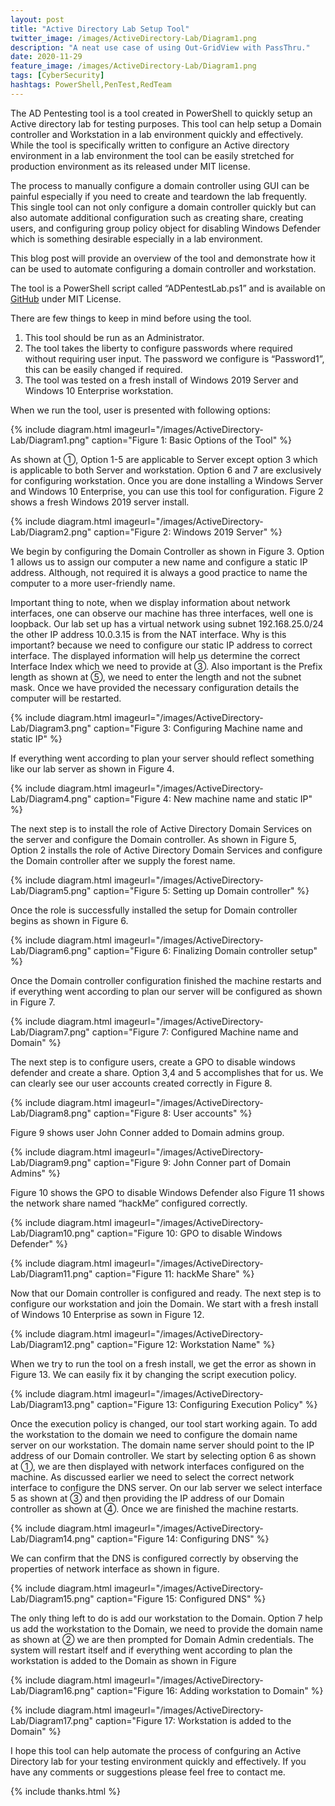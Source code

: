```yaml
---
layout: post
title: "Active Directory Lab Setup Tool"
twitter_image: /images/ActiveDirectory-Lab/Diagram1.png
description: "A neat use case of using Out-GridView with PassThru."
date: 2020-11-29
feature_image: /images/ActiveDirectory-Lab/Diagram1.png
tags: [CyberSecurity]
hashtags: PowerShell,PenTest,RedTeam
---
```

The AD Pentesting tool is a tool created in PowerShell to quickly setup an Active directory lab for testing purposes. This tool can help setup a Domain controller and Workstation in a lab environment quickly and effectively. While the tool is specifically written to configure an Active directory environment in a lab environment the tool can be easily stretched for production environment as its released under MIT license.
<!--more-->

The process to manually configure a domain controller using GUI can be painful especially if you need to create and teardown the lab frequently. This single tool can not only configure a domain controller quickly but can also automate additional configuration such as creating share, creating users, and configuring group policy object for disabling Windows Defender which is something desirable especially in a lab environment. 

This blog post will provide an overview of the tool and demonstrate how it can be used to automate configuring a domain controller and workstation. 

The tool is a PowerShell script called “ADPentestLab.ps1” and is available on [GitHub](https://github.com/browninfosecguy/ADLab) under MIT License.

There are few things to keep in mind before using the tool.

1. This tool should be run as an Administrator. 
2.	The tool takes the liberty to configure passwords where required without requiring user input. The password we configure is “Password1”, this can be easily changed if required.
3. The tool was tested on a fresh install of Windows 2019 Server and Windows 10 Enterprise workstation.

When we run the tool, user is presented with following options:

{% include diagram.html imageurl="/images/ActiveDirectory-Lab/Diagram1.png" caption="Figure 1: Basic Options of the Tool" %}

As shown at ①, Option 1-5 are applicable to Server except option 3 which is applicable to both Server and workstation. Option 6 and 7 are exclusively for configuring workstation. 
Once you are done installing a Windows Server and Windows 10 Enterprise, you can use this tool for configuration.
Figure 2 shows a fresh Windows 2019 server install.
 
{% include diagram.html imageurl="/images/ActiveDirectory-Lab/Diagram2.png" caption="Figure 2: Windows 2019 Server" %}

We begin by configuring the Domain Controller as shown in Figure 3. Option 1 allows us to assign our computer a new name and configure a static IP address. Although, not required it is always a good practice to name the computer to a more user-friendly name.

Important thing to note, when we display information about network interfaces, one can observe our machine has three interfaces, well one is loopback. Our lab set up has a virtual network using subnet 192.168.25.0/24 the other IP address 10.0.3.15 is from the NAT interface. Why is this important? because we need to configure our static IP address to correct interface. The displayed information will help us determine the correct Interface Index which we need to provide at ③. 
Also important is the Prefix length as shown at ⑤, we need to enter the length and not the subnet mask. Once we have provided the necessary configuration details the computer will be restarted. 

{% include diagram.html imageurl="/images/ActiveDirectory-Lab/Diagram3.png" caption="Figure 3: Configuring Machine name and static IP" %}

If everything went according to plan your server should reflect something like our lab server as shown in Figure 4.

{% include diagram.html imageurl="/images/ActiveDirectory-Lab/Diagram4.png" caption="Figure 4: New machine name and static IP" %}

The next step is to install the role of Active Directory Domain Services on the server and configure the Domain controller. As shown in Figure 5, Option 2 installs the role of Active Directory Domain Services and configure the Domain controller after we supply the forest name. 

{% include diagram.html imageurl="/images/ActiveDirectory-Lab/Diagram5.png" caption="Figure 5: Setting up Domain controller" %}

Once the role is successfully installed the setup for Domain controller begins as shown in Figure 6.

{% include diagram.html imageurl="/images/ActiveDirectory-Lab/Diagram6.png" caption="Figure 6: Finalizing Domain controller setup" %}

Once the Domain controller configuration finished the machine restarts and if everything went according to plan our server will be configured as shown in Figure 7.

{% include diagram.html imageurl="/images/ActiveDirectory-Lab/Diagram7.png" caption="Figure 7: Configured Machine name and Domain" %}

The next step is to configure users, create a GPO to disable windows defender and create a share. Option 3,4 and 5 accomplishes that for us. We can clearly see our user accounts created correctly in Figure 8. 

{% include diagram.html imageurl="/images/ActiveDirectory-Lab/Diagram8.png" caption="Figure 8: User accounts" %}

Figure 9 shows user John Conner added to Domain admins group.

{% include diagram.html imageurl="/images/ActiveDirectory-Lab/Diagram9.png" caption="Figure 9: John Conner part of Domain Admins" %}

Figure 10 shows the GPO to disable Windows Defender also Figure 11 shows the network share named “hackMe” configured correctly.

{% include diagram.html imageurl="/images/ActiveDirectory-Lab/Diagram10.png" caption="Figure 10: GPO to disable Windows Defender" %}

{% include diagram.html imageurl="/images/ActiveDirectory-Lab/Diagram11.png" caption="Figure 11: hackMe Share" %}

Now that our Domain controller is configured and ready. The next step is to configure our workstation and join the Domain.  We start with a fresh install of Windows 10 Enterprise as sown in Figure 12.

{% include diagram.html imageurl="/images/ActiveDirectory-Lab/Diagram12.png" caption="Figure 12: Workstation Name" %}

When we try to run the tool on a fresh install, we get the error as shown in Figure 13. We can easily fix it by changing the script execution policy.

{% include diagram.html imageurl="/images/ActiveDirectory-Lab/Diagram13.png" caption="Figure 13: Configuring Execution Policy" %}

Once the execution policy is changed, our tool start working again. To add the workstation to the domain we need to configure the domain name server on our workstation. The domain name server should point to the IP address of our Domain controller. We start by selecting option 6 as shown at ①, we are then displayed with network interfaces configured on the machine. As discussed earlier we need to select the correct network interface to configure the DNS server. On our lab server we select interface 5 as shown at ③ and then providing the IP address of our Domain controller as shown at ④. Once we are finished the machine restarts.

{% include diagram.html imageurl="/images/ActiveDirectory-Lab/Diagram14.png" caption="Figure 14: Configuring DNS" %}

We can confirm that the DNS is configured correctly by observing the properties of network interface as shown in figure.

{% include diagram.html imageurl="/images/ActiveDirectory-Lab/Diagram15.png" caption="Figure 15: Configured DNS" %}

The only thing left to do is add our workstation to the Domain. Option 7 help us add the workstation to the Domain, we need to provide the domain name as shown at ② we are then prompted for Domain Admin credentials. The system will restart itself and if everything went according to plan the workstation is added to the Domain as shown in Figure 

{% include diagram.html imageurl="/images/ActiveDirectory-Lab/Diagram16.png" caption="Figure 16: Adding workstation to Domain" %}

{% include diagram.html imageurl="/images/ActiveDirectory-Lab/Diagram17.png" caption="Figure 17: Workstation is added to the Domain" %}

I hope this tool can help automate the process of confguring an Active Directory lab for your testing environment quickly and effectively. If you have any comments or suggestions please feel free to contact me.

{% include thanks.html %}